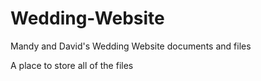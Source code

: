 Wedding-Website
===============

Mandy and David's Wedding Website documents and files

A place to store all of the files
